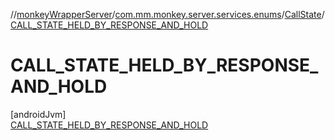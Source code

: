 //[monkeyWrapperServer](../../../../index.md)/[com.mm.monkey.server.services.enums](../../index.md)/[CallState](../index.md)/[CALL_STATE_HELD_BY_RESPONSE_AND_HOLD](index.md)

# CALL_STATE_HELD_BY_RESPONSE_AND_HOLD

[androidJvm]\
[CALL_STATE_HELD_BY_RESPONSE_AND_HOLD](index.md)